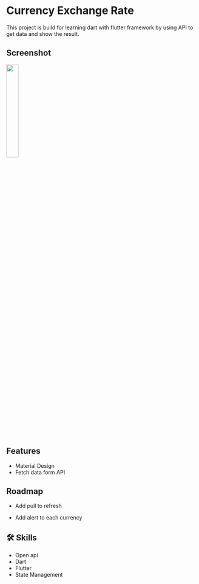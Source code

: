 # Currency Exchange Rate

This project is build for learning dart with flutter framework
by using API to get data and show the result.

## Screenshot
<img src="https://user-images.githubusercontent.com/76862711/201016147-9aa1b7c1-5d2e-4ab6-946c-803507036c26.png " width=25% height=25%>


## Features

- Material Design
- Fetch data form API


## Roadmap

- Add pull to refresh

- Add alert to each currency


## 🛠 Skills
- Open api
- Dart
- Flutter
- State Management
